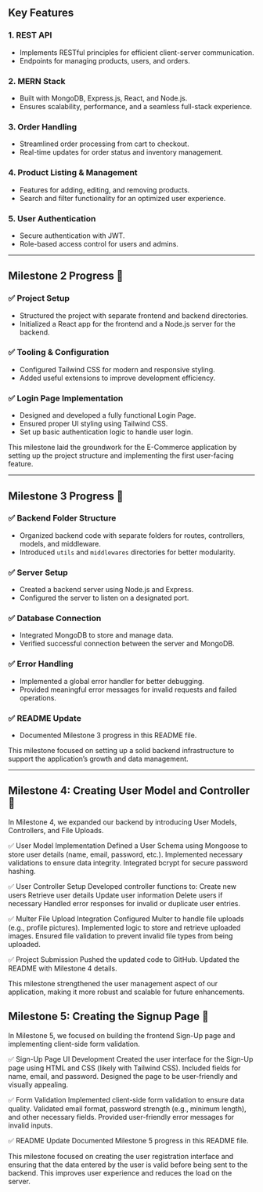 

## Key Features

### 1. REST API
- Implements RESTful principles for efficient client-server communication.
- Endpoints for managing products, users, and orders.

### 2. MERN Stack
- Built with MongoDB, Express.js, React, and Node.js.
- Ensures scalability, performance, and a seamless full-stack experience.

### 3. Order Handling
- Streamlined order processing from cart to checkout.
- Real-time updates for order status and inventory management.

### 4. Product Listing & Management
- Features for adding, editing, and removing products.
- Search and filter functionality for an optimized user experience.

### 5. User Authentication
- Secure authentication with JWT.
- Role-based access control for users and admins.

---

## Milestone 2 Progress 🚀

### ✅ Project Setup
- Structured the project with separate frontend and backend directories.
- Initialized a React app for the frontend and a Node.js server for the backend.

### ✅ Tooling & Configuration
- Configured Tailwind CSS for modern and responsive styling.
- Added useful extensions to improve development efficiency.

### ✅ Login Page Implementation
- Designed and developed a fully functional Login Page.
- Ensured proper UI styling using Tailwind CSS.
- Set up basic authentication logic to handle user login.

This milestone laid the groundwork for the E-Commerce application by setting up the project structure and implementing the first user-facing feature.

---

## Milestone 3 Progress 🚀

### ✅ Backend Folder Structure
- Organized backend code with separate folders for routes, controllers, models, and middleware.
- Introduced `utils` and `middlewares` directories for better modularity.

### ✅ Server Setup
- Created a backend server using Node.js and Express.
- Configured the server to listen on a designated port.

### ✅ Database Connection
- Integrated MongoDB to store and manage data.
- Verified successful connection between the server and MongoDB.

### ✅ Error Handling
- Implemented a global error handler for better debugging.
- Provided meaningful error messages for invalid requests and failed operations.

### ✅ README Update
- Documented Milestone 3 progress in this README file.

This milestone focused on setting up a solid backend infrastructure to support the application’s growth and data management.

---

## Milestone 4: Creating User Model and Controller 🚀

In Milestone 4, we expanded our backend by introducing User Models, Controllers, and File Uploads.

✅ User Model Implementation
Defined a User Schema using Mongoose to store user details (name, email, password, etc.).
Implemented necessary validations to ensure data integrity.
Integrated bcrypt for secure password hashing. 

✅ User Controller Setup
Developed controller functions to:
Create new users
Retrieve user details
Update user information
Delete users if necessary
Handled error responses for invalid or duplicate user entries.

✅ Multer File Upload Integration
Configured Multer to handle file uploads (e.g., profile pictures).
Implemented logic to store and retrieve uploaded images.
Ensured file validation to prevent invalid file types from being uploaded.

✅ Project Submission
Pushed the updated code to GitHub.
Updated the README with Milestone 4 details.

This milestone strengthened the user management aspect of our application, making it more robust and scalable for future enhancements.

## Milestone 5: Creating the Signup Page 🚀
In Milestone 5, we focused on building the frontend Sign-Up page and implementing client-side form validation.

✅ Sign-Up Page UI Development
Created the user interface for the Sign-Up page using HTML and CSS (likely with Tailwind CSS).
Included fields for name, email, and password.
Designed the page to be user-friendly and visually appealing.

✅ Form Validation
Implemented client-side form validation to ensure data quality.
Validated email format, password strength (e.g., minimum length), and other necessary fields.
Provided user-friendly error messages for invalid inputs.

✅ README Update
Documented Milestone 5 progress in this README file.

This milestone focused on creating the user registration interface and ensuring that the data entered by the user is valid before being sent to the backend. This improves user experience and reduces the load on the server.


